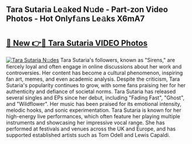 ## Tara Sutaria Le𝚊ked N𝚞de - Part-zon Video Photos - Hot Onlyf𝚊ns Le𝚊ks X6mA7

# <h2><a href="http://ac18251.deff.icu/?id=Tara+Sutaria">🔗 New 👉🔴 Tara Sutaria VIDEO Photos</a></h2>

[![Tara Sutaria N𝚞des](https://i.imgur.com/rIISA9y.gif)](http://ac18251.deff.icu/?id=Tara+Sutaria)
Tara Sutaria's followers, known as "Sirens," are fiercely loyal and often engage in online discussions about her work and controversies. Her content has become a cultural phenomenon, inspiring fan art, memes, and even academic analysis. Despite the criticism, Tara Sutaria's popularity continues to grow, with some fans praising her for her authenticity and defiance of societal norms. Tara Sutaria has released several singles and EPs since her debut, including "Fading Fast", "Ghost", and "Wildflower". Her music has been praised for its emotional intensity, melodic hooks, and sonic experimentation. Tara Sutaria is known for her high-energy live performances, which often feature her playing multiple instruments and showcasing her impressive vocal range. She has performed at festivals and venues across the UK and Europe, and has supported established artists such as Tom Odell and Lewis Capaldi.
